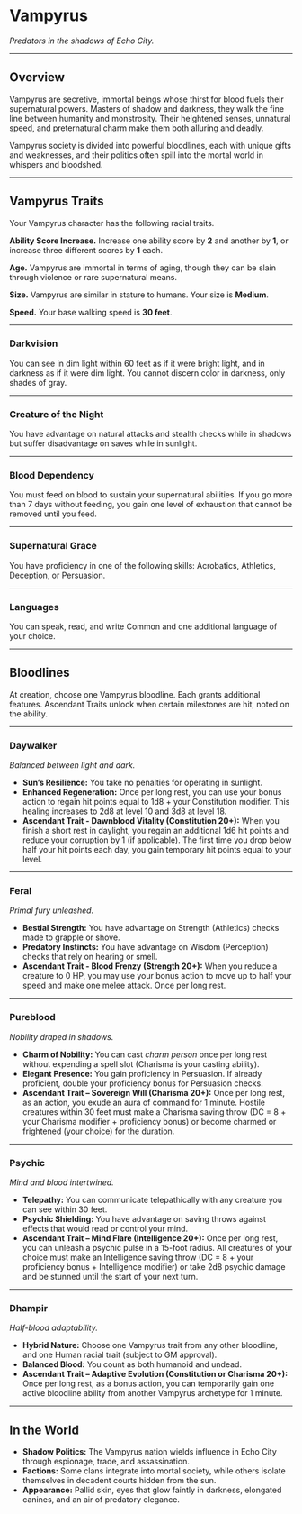 # Vampyrus
*Predators in the shadows of Echo City.*

---

## Overview
Vampyrus are secretive, immortal beings whose thirst for blood fuels their supernatural powers. Masters of shadow and darkness, they walk the fine line between humanity and monstrosity. Their heightened senses, unnatural speed, and preternatural charm make them both alluring and deadly.

Vampyrus society is divided into powerful bloodlines, each with unique gifts and weaknesses, and their politics often spill into the mortal world in whispers and bloodshed.

---

## Vampyrus Traits
Your Vampyrus character has the following racial traits.

**Ability Score Increase.** Increase one ability score by **2** and another by **1**, or increase three different scores by **1** each.

**Age.** Vampyrus are immortal in terms of aging, though they can be slain through violence or rare supernatural means.

**Size.** Vampyrus are similar in stature to humans. Your size is **Medium**.

**Speed.** Your base walking speed is **30 feet**.

---

### **Darkvision**
You can see in dim light within 60 feet as if it were bright light, and in darkness as if it were dim light. You cannot discern color in darkness, only shades of gray.

---

### **Creature of the Night**
You have advantage on natural attacks and stealth checks while in shadows but suffer disadvantage on saves while in sunlight.

---

### **Blood Dependency**
You must feed on blood to sustain your supernatural abilities. If you go more than 7 days without feeding, you gain one level of exhaustion that cannot be removed until you feed.

---

### **Supernatural Grace**
You have proficiency in one of the following skills: Acrobatics, Athletics, Deception, or Persuasion.

---

### **Languages**
You can speak, read, and write Common and one additional language of your choice.

---

## Bloodlines
At creation, choose one Vampyrus bloodline. Each grants additional features. Ascendant Traits unlock when certain milestones are hit, noted on the ability.

---

### **Daywalker**
*Balanced between light and dark.*  
- **Sun’s Resilience:** You take no penalties for operating in sunlight.  
- **Enhanced Regeneration:** Once per long rest, you can use your bonus action to regain hit points equal to 1d8 + your Constitution modifier. This healing increases to 2d8 at level 10 and 3d8 at level 18.  
- **Ascendant Trait - Dawnblood Vitality (Constitution 20+):** When you finish a short rest in daylight, you regain an additional 1d6 hit points and reduce your corruption by 1 (if applicable). The first time you drop below half your hit points each day, you gain temporary hit points equal to your level.  

---

### **Feral**
*Primal fury unleashed.*  
- **Bestial Strength:** You have advantage on Strength (Athletics) checks made to grapple or shove.  
- **Predatory Instincts:** You have advantage on Wisdom (Perception) checks that rely on hearing or smell.  
- **Ascendant Trait - Blood Frenzy (Strength 20+):** When you reduce a creature to 0 HP, you may use your bonus action to move up to half your speed and make one melee attack. Once per long rest.  

---

### **Pureblood**
*Nobility draped in shadows.*  
- **Charm of Nobility:** You can cast *charm person* once per long rest without expending a spell slot (Charisma is your casting ability).  
- **Elegant Presence:** You gain proficiency in Persuasion. If already proficient, double your proficiency bonus for Persuasion checks.  
- **Ascendant Trait – Sovereign Will (Charisma 20+):** Once per long rest, as an action, you exude an aura of command for 1 minute. Hostile creatures within 30 feet must make a Charisma saving throw (DC = 8 + your Charisma modifier + proficiency bonus) or become charmed or frightened (your choice) for the duration.  

---

### **Psychic**
*Mind and blood intertwined.*  
- **Telepathy:** You can communicate telepathically with any creature you can see within 30 feet.  
- **Psychic Shielding:** You have advantage on saving throws against effects that would read or control your mind.  
- **Ascendant Trait – Mind Flare (Intelligence 20+):** Once per long rest, you can unleash a psychic pulse in a 15-foot radius. All creatures of your choice must make an Intelligence saving throw (DC = 8 + your proficiency bonus + Intelligence modifier) or take 2d8 psychic damage and be stunned until the start of your next turn.  

---

### **Dhampir**
*Half-blood adaptability.*  
- **Hybrid Nature:** Choose one Vampyrus trait from any other bloodline, and one Human racial trait (subject to GM approval).  
- **Balanced Blood:** You count as both humanoid and undead.  
- **Ascendant Trait – Adaptive Evolution (Constitution or Charisma 20+):** Once per long rest, as a bonus action, you can temporarily gain one active bloodline ability from another Vampyrus archetype for 1 minute.

---

## In the World
- **Shadow Politics:** The Vampyrus nation wields influence in Echo City through espionage, trade, and assassination.  
- **Factions:** Some clans integrate into mortal society, while others isolate themselves in decadent courts hidden from the sun.  
- **Appearance:** Pallid skin, eyes that glow faintly in darkness, elongated canines, and an air of predatory elegance.
